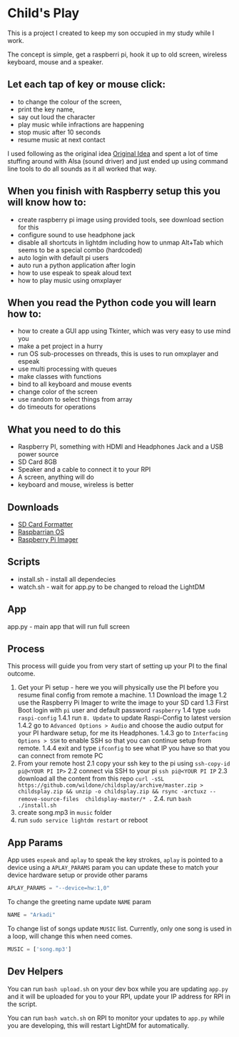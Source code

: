 # Child's Play

This is a project I created to keep my son occupied in my study while I work.

The concept is simple, get a raspberri pi, hook it up to old screen, wireless keyboard, mouse and a speaker.

## Let each tap of key or mouse click: 
* to change the colour of the screen, 
* print the key name,
* say out loud the character
* play music while infractions are happening
* stop music after 10 seconds
* resume music at next contact  

I used following as the original idea [Original Idea](https://willhaley.com/blog/fullscreen-raspberry-pi-app-tft/) and spent a lot of time stuffing around with Alsa (sound driver) and just ended up using command line tools to do all sounds as it all worked that way. 

## When you finish with Raspberry setup this you will know how to:
* create raspberry pi image using provided tools, see download section for this
* configure sound to use headphone jack
* disable all shortcuts in lightdm including how to unmap Alt+Tab which seems to be a special combo (hardcoded) 
* auto login with default pi users
* auto run a python application after login  
* how to use espeak to speak aloud text
* how to play music using omxplayer

## When you read the Python code you will learn how to:
* how to create a GUI app using Tkinter, which was very easy to use mind you
* make a pet project in a hurry
* run OS sub-processes on threads, this is uses to run omxplayer and espeak
* use multi processing with queues
* make classes with functions
* bind to all keyboard and mouse events
* change color of the screen
* use random to select things from array
* do timeouts for operations 

 
## What you need to do this
* Raspberry PI, something with HDMI and Headphones Jack and a USB power source
* SD Card 8GB
* Speaker and a cable to connect it to your RPI
* A screen, anything will do
* keyboard and mouse, wireless is better

## Downloads
* [SD Card Formatter](https://www.sdcard.org/downloads/formatter/eula_windows/SDCardFormatterv5_WinEN.zip)
* [Raspbarrian OS](https://downloads.raspberrypi.org/raspios_lite_armhf_latest)
* [Raspberry Pi Imager](https://www.raspberrypi.org/downloads/)

## Scripts

* install.sh - install all dependecies
* watch.sh - wait for app.py to be changed to reload the LightDM


## App

app.py - main app that will run full screen

## Process

This process will guide you from very start of setting up your PI to the final outcome. 

1. Get your Pi setup - here we you will physically use the PI before you resume final config from remote a machine. 
   1.1 Download the image
   1.2 use the Raspberry Pi Imager to write the image to your SD card
   1.3 First Boot login with `pi` user and default password `raspberry`
   1.4 type `sudo raspi-config`
   1.4.1 run `8. Update` to update Raspi-Config to latest version
   1.4.2 go to `Advanced Options > Audio` and choose the audio output for your PI hardware setup, for me its Headphones.
   1.4.3 go to `Interfacing Options > SSH` to enable SSH so that you can continue setup from remote.
   1.4.4 exit and type `ifconfig` to see what IP you have so that you can connect from remote PC
2. From your remote host
    2.1 copy your ssh key to the pi using `ssh-copy-id pi@<YOUR PI IP>`
    2.2 connect via SSH to your pi `ssh pi@<YOUR PI IP`
    2.3 download all the content from this repo `curl -sSL https://github.com/wildone/childsplay/archive/master.zip > childsplay.zip && unzip -o childsplay.zip && rsync -arctuxz --remove-source-files  childsplay-master/* .`
    2.4. run `bash ./install.sh`
3. create song.mp3 in `music` folder
4. run `sudo service lightdm restart` or reboot

## App Params

App uses `espeak` and `aplay` to speak the key strokes, `aplay` is pointed to a device using a `APLAY_PARAMS` param you can update these to match your device hardware setup or provide other params 

```python
APLAY_PARAMS = "--device=hw:1,0"
```

To change the greeting name update `NAME` param

```python
NAME = "Arkadi"
```

To change list of songs update `MUSIC` list. Currently, only one song is used in a loop, will change this when need comes.

```python
MUSIC = ['song.mp3']
```

## Dev Helpers

You can run `bash upload.sh` on your dev box while you are updating `app.py` and it will be uploaded for you to your RPI, update your IP address for RPI in the script.  

You can run `bash watch.sh` on RPI to monitor your updates to `app.py` while you are developing, this will restart LightDM for automatically.